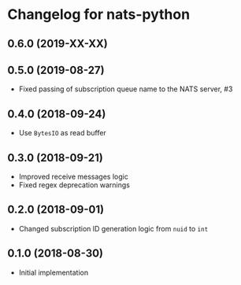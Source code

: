 # Changelog for nats-python

## 0.6.0 (2019-XX-XX)

## 0.5.0 (2019-08-27)

- Fixed passing of subscription queue name to the NATS server, #3

## 0.4.0 (2018-09-24)

- Use `BytesIO` as read buffer

## 0.3.0 (2018-09-21)

- Improved receive messages logic
- Fixed regex deprecation warnings

## 0.2.0 (2018-09-01)

- Changed subscription ID generation logic from `nuid` to `int`

## 0.1.0 (2018-08-30)

- Initial implementation
